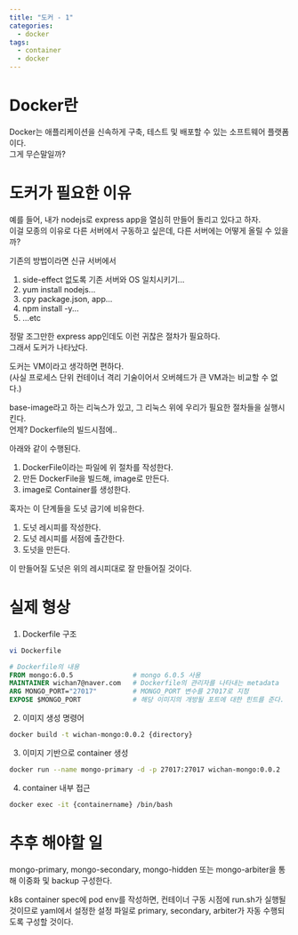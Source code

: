 ```yaml
---
title: "도커 - 1"
categories: 
  - docker
tags:
  - container
  - docker
---
```

# Docker란
Docker는 애플리케이션을 신속하게 구축, 테스트 및 배포할 수 있는 소프트웨어 플랫폼이다.  
그게 무슨말일까?  

# 도커가 필요한 이유
예를 들어, 내가 nodejs로 express app을 열심히 만들어 돌리고 있다고 하자.  
이걸 모종의 이유로 다른 서버에서 구동하고 싶은데, 다른 서버에는 어떻게 올릴 수 있을까?  

기존의 방법이라면 신규 서버에서 
1. side-effect 없도록 기존 서버와 OS 일치시키기...
2. yum install nodejs...
3. cpy package.json, app...
4. npm install -y...
5. ...etc  

정말 조그만한 express app인데도 이런 귀찮은 절차가 필요하다.  
그래서 도커가 나타났다.  

도커는 VM이라고 생각하면 편하다.  
(사실 프로세스 단위 컨테이너 격리 기술이어서 오버헤드가 큰 VM과는 비교할 수 없다.)  

base-image라고 하는 리눅스가 있고, 그 리눅스 위에 우리가 필요한 절차들을 실행시킨다.  
언제? Dockerfile의 빌드시점에..  

아래와 같이 수행된다.  
1. DockerFile이라는 파일에 위 절차를 작성한다.  
2. 만든 DockerFile을 빌드해, image로 만든다.  
3. image로 Container를 생성한다.  

혹자는 이 단계들을 도넛 굽기에 비유한다.  
1. 도넛 레시피를 작성한다.  
2. 도넛 레시피를 서점에 출간한다.  
3. 도넛을 만든다.  

이 만들어질 도넛은 위의 레시피대로 잘 만들어질 것이다.  

# 실제 형상
1. Dockerfile 구조
``` sh
vi Dockerfile
```
``` dockerfile
# Dockerfile의 내용
FROM mongo:6.0.5               # mongo 6.0.5 사용
MAINTAINER wichan7@naver.com   # Dockerfile의 관리자를 나타내는 metadata
ARG MONGO_PORT="27017"         # MONGO_PORT 변수를 27017로 지정
EXPOSE $MONGO_PORT             # 해당 이미지의 개방될 포트에 대한 힌트를 준다.
```

2. 이미지 생성 명령어  
``` sh
docker build -t wichan-mongo:0.0.2 {directory}   
```

3. 이미지 기반으로 container 생성  
``` sh
docker run --name mongo-primary -d -p 27017:27017 wichan-mongo:0.0.2  
```

4. container 내부 접근
``` sh
docker exec -it {containername} /bin/bash  
```

# 추후 해야할 일
mongo-primary, mongo-secondary, mongo-hidden 또는 mongo-arbiter을 통해 이중화 및 backup 구성한다.  

k8s container spec에 pod env를 작성하면, 컨테이너 구동 시점에 run.sh가 실행될 것이므로 yaml에서 설정한 설정 파일로 primary, secondary, arbiter가 자동 수행되도록 구성할 것이다.  